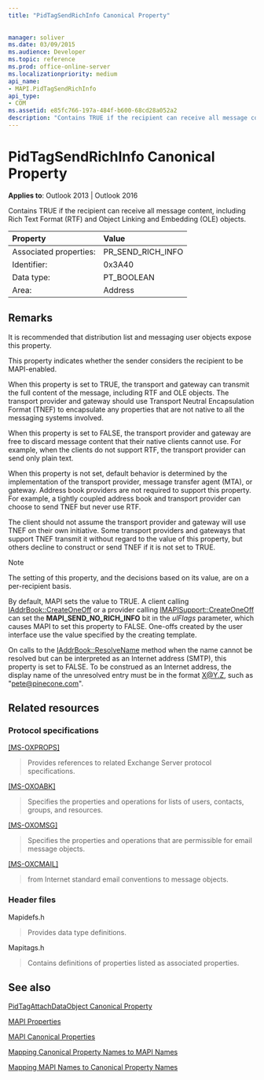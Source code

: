 ```yaml
---
title: "PidTagSendRichInfo Canonical Property"
 
 
manager: soliver
ms.date: 03/09/2015
ms.audience: Developer
ms.topic: reference
ms.prod: office-online-server
ms.localizationpriority: medium
api_name:
- MAPI.PidTagSendRichInfo
api_type:
- COM
ms.assetid: e85fc766-197a-484f-b600-68cd28a052a2
description: "Contains TRUE if the recipient can receive all message content, including Rich Text Format (RTF) and Object Linking and Embedding (OLE) objects."
---
```


# PidTagSendRichInfo Canonical Property

  
  
**Applies to**: Outlook 2013 | Outlook 2016 
  
Contains TRUE if the recipient can receive all message content, including Rich Text Format (RTF) and Object Linking and Embedding (OLE) objects. 
  
|Property |Value |
|:-----|:-----|
|Associated properties:  <br/> |PR_SEND_RICH_INFO  <br/> |
|Identifier:  <br/> |0x3A40  <br/> |
|Data type:  <br/> |PT_BOOLEAN  <br/> |
|Area:  <br/> |Address  <br/> |
   
## Remarks

It is recommended that distribution list and messaging user objects expose this property. 
  
This property indicates whether the sender considers the recipient to be MAPI-enabled. 
  
When this property is set to TRUE, the transport and gateway can transmit the full content of the message, including RTF and OLE objects. The transport provider and gateway should use Transport Neutral Encapsulation Format (TNEF) to encapsulate any properties that are not native to all the messaging systems involved. 
  
When this property is set to FALSE, the transport provider and gateway are free to discard message content that their native clients cannot use. For example, when the clients do not support RTF, the transport provider can send only plain text. 
  
When this property is not set, default behavior is determined by the implementation of the transport provider, message transfer agent (MTA), or gateway. Address book providers are not required to support this property. For example, a tightly coupled address book and transport provider can choose to send TNEF but never use RTF. 
  
The client should not assume the transport provider and gateway will use TNEF on their own initiative. Some transport providers and gateways that support TNEF transmit it without regard to the value of this property, but others decline to construct or send TNEF if it is not set to TRUE. 
  
> [!NOTE]
> The setting of this property, and the decisions based on its value, are on a per-recipient basis. 
  
By default, MAPI sets the value to TRUE. A client calling [IAddrBook::CreateOneOff](iaddrbook-createoneoff.md) or a provider calling [IMAPISupport::CreateOneOff](imapisupport-createoneoff.md) can set the **MAPI_SEND_NO_RICH_INFO** bit in the _ulFlags_ parameter, which causes MAPI to set this property to FALSE. One-offs created by the user interface use the value specified by the creating template. 
  
On calls to the [IAddrBook::ResolveName](iaddrbook-resolvename.md) method when the name cannot be resolved but can be interpreted as an Internet address (SMTP), this property is set to FALSE. To be construed as an Internet address, the display name of the unresolved entry must be in the format X@Y.Z, such as "pete@pinecone.com". 
  
## Related resources

### Protocol specifications

[[MS-OXPROPS]](https://msdn.microsoft.com/library/f6ab1613-aefe-447d-a49c-18217230b148%28Office.15%29.aspx)
  
> Provides references to related Exchange Server protocol specifications.
    
[[MS-OXOABK]](https://msdn.microsoft.com/library/f4cf9b4c-9232-4506-9e71-2270de217614%28Office.15%29.aspx)
  
> Specifies the properties and operations for lists of users, contacts, groups, and resources.
    
[[MS-OXOMSG]](https://msdn.microsoft.com/library/daa9120f-f325-4afb-a738-28f91049ab3c%28Office.15%29.aspx)
  
> Specifies the properties and operations that are permissible for email message objects.
    
[[MS-OXCMAIL]](https://msdn.microsoft.com/library/b60d48db-183f-4bf5-a908-f584e62cb2d4%28Office.15%29.aspx)
  
> from Internet standard email conventions to message objects.
    
### Header files

Mapidefs.h
  
> Provides data type definitions.
    
Mapitags.h
  
> Contains definitions of properties listed as associated properties.
    
## See also



[PidTagAttachDataObject Canonical Property](pidtagattachdataobject-canonical-property.md)


[MAPI Properties](mapi-properties.md)
  
[MAPI Canonical Properties](mapi-canonical-properties.md)
  
[Mapping Canonical Property Names to MAPI Names](mapping-canonical-property-names-to-mapi-names.md)
  
[Mapping MAPI Names to Canonical Property Names](mapping-mapi-names-to-canonical-property-names.md)

